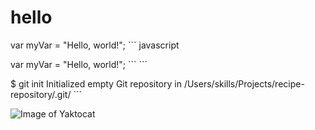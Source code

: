 # <h1> hello

<p>var myVar = "Hello, world!";
``` javascript
<p></p>var myVar = "Hello, world!";
```
```
<p></p>$ git init
Initialized empty Git repository in /Users/skills/Projects/recipe-repository/.git/
```

  
  ![Image of Yaktocat](https://octodex.github.com/images/yaktocat.png)

